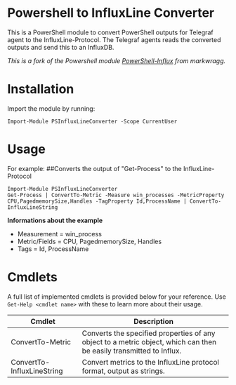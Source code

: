 # Powershell to InfluxLine Converter
This is a PowerShell module to convert PowerShell outputs for Telegraf agent to the InfluxLine-Protocol. 
The Telegraf agents reads the converted outputs and send this to an InfluxDB.

_This is a fork of the Powershell module [PowerShell-Influx](https://github.com/markwragg/PowerShell-Influx) from markwragg._


# Installation
Import the module by running:
```
Import-Module PSInfluxLineConverter -Scope CurrentUser
```

# Usage
For example:
##Converts the output of "Get-Process" to the InfluxLine-Protocol
```
Import-Module PSInfluxLineConverter
Get-Process | ConvertTo-Metric -Measure win_processes -MetricProperty CPU,PagedmemorySize,Handles -TagProperty Id,ProcessName | ConvertTo-InfluxLineString
```
**Informations about the example**
* Measurement = win_process
* Metric/Fields = CPU, PagedmemorySize, Handles
* Tags = Id, ProcessName


# Cmdlets
A full list of implemented cmdlets is provided below for your reference. Use `Get-Help <cmdlet name>` with these to learn more about their usage.

Cmdlet                       | Description
-----------------------------| --------------------------------------------------------------------
ConvertTo-Metric             | Converts the specified properties of any object to a metric object, which can then be easily transmitted to Influx.
ConvertTo-InfluxLineString   | Convert metrics to the InfluxLine protocol format, output as strings.
